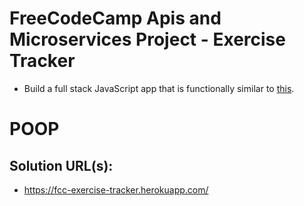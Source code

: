 # FreeCodeCamp Apis and Microservices Project - Exercise Tracker

* Build a full stack JavaScript app that is functionally similar to [this](https://fuschia-custard.glitch.me/).

# POOP
## Solution URL(s):
  * https://fcc-exercise-tracker.herokuapp.com/
